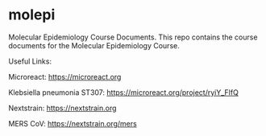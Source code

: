 # molepi
Molecular Epidemiology Course Documents.
This repo contains the course documents for the Molecular Epidemiology Course.

Useful Links:

Microreact:
  https://microreact.org
  
  Klebsiella pneumonia ST307: https://microreact.org/project/ryiY_FlfQ
  
Nextstrain:
  https://nextstrain.org
  
  MERS CoV: https://nextstrain.org/mers
  
